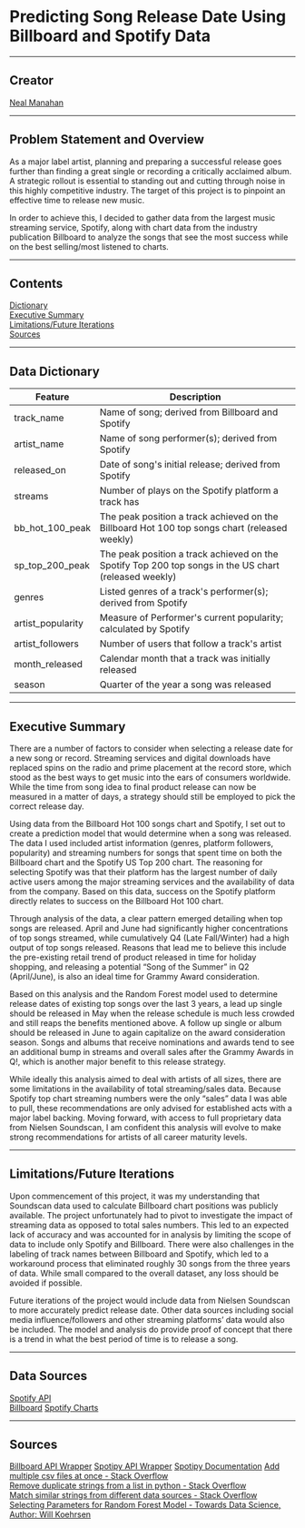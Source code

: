 # Predicting Song Release Date Using Billboard and Spotify Data

---

## Creator
 
[Neal Manahan](https://www.linkedin.com/in/neal-manahan/)  

---

## Problem Statement and Overview

As a major label artist, planning and preparing a successful release goes further than finding a great single or recording a critically acclaimed album. A strategic rollout is essential to standing out and cutting through noise in this highly competitive industry. The target of this project is to pinpoint an effective time to release new music.

In order to achieve this, I decided to gather data from the largest music streaming service, Spotify, along with chart data from the industry publication Billboard to analyze the songs that see the most success while on the best selling/most listened to charts.


---

## Contents
[Dictionary](#dictionary)  
[Executive Summary](#executive-summary)  
[Limitations/Future Iterations](#known-issues)    
[Sources](#sources)

---

<a id='data-dictionary'></a>

## Data Dictionary

<p align="left"> 
    
|Feature|Description|
|---|---|
|track_name|Name of song; derived from Billboard and Spotify|
|artist_name|Name of song performer(s); derived from Spotify|
|released_on|Date of song's initial release; derived from Spotify|
|streams|Number of plays on the Spotify platform a track has|
|bb_hot_100_peak|The peak position a track achieved on the Billboard Hot 100 top songs chart (released weekly)|
|sp_top_200_peak|The peak position a track achieved on the Spotify Top 200 top songs in the US chart (released weekly)|
|genres|Listed genres of a track's performer(s); derived from Spotify|
|artist_popularity|Measure of Performer's current popularity; calculated by Spotify|
|artist_followers|Number of users that follow a track's artist|
|month_released|Calendar month that a track was initially released|
|season|Quarter of the year a song was released|

</p>

---

<a id='executive-summary'></a>

## Executive Summary

There are a number of factors to consider when selecting a release date for a new song or record. Streaming services and digital downloads have replaced spins on the radio and prime placement at the record store, which stood as the best ways to get music into the ears of consumers worldwide. While the time from song idea to final product release can now be measured in a matter of days, a strategy should still be employed to pick the correct release day.

Using data from the Billboard Hot 100 songs chart and Spotify, I set out to create a prediction model that would determine when a song was released. The data I used included artist information (genres, platform followers, popularity) and streaming numbers for songs that spent time on both the Billboard chart and the Spotify US Top 200 chart. The reasoning for selecting Spotify was that their platform has the largest number of daily active users among the major streaming services and the availability of data from the company. Based on this data, success on the Spotify platform directly relates to success on the Billboard Hot 100 chart.

Through analysis of the data, a clear pattern emerged detailing when top songs are released. April and June had significantly higher concentrations of top songs streamed, while cumulatively Q4 (Late Fall/Winter) had a high output of top songs released. Reasons that lead me to believe this include the pre-existing retail trend of product released in time for holiday shopping, and releasing a potential “Song of the Summer” in Q2 (April/June), is also an ideal time for Grammy Award consideration.

Based on this analysis and the Random Forest model used to determine release dates of existing top songs over the last 3 years, a lead up single should be released in May when the release schedule is much less crowded and still reaps the benefits mentioned above. A follow up single or album should be released in June to again capitalize on the award consideration season. Songs and albums that receive nominations and awards tend to see an additional bump in streams and overall sales after the Grammy Awards in Q!, which is another major benefit to this release strategy.

While ideally this analysis aimed to deal with artists of all sizes, there are some limitations in the availability of total streaming/sales data. Because Spotify top chart streaming numbers were the only “sales” data I was able to pull, these recommendations are only advised for established acts with a major label backing. Moving forward, with access to full proprietary data from Nielsen Soundscan, I am confident this analysis will evolve to make strong recommendations for artists of all career maturity levels.

---

<a id='known-issues'></a>

## Limitations/Future Iterations

Upon commencement of this project, it was my understanding that Soundscan data used to calculate Billboard chart positions was publicly available. The project unfortunately had to pivot to investigate the impact of streaming data as opposed to total sales numbers. This led to an expected lack of accuracy and was accounted for in analysis by limiting the scope of data to include only Spotify and Billboard. There were also challenges in the labeling of track names between Billboard and Spotify, which led to a workaround process that eliminated roughly 30 songs from the three years of data. While small compared to the overall dataset, any loss should be avoided if possible. 

Future iterations of the project would include data from Nielsen Soundscan to more accurately predict release date. Other data sources including social media influence/followers and other streaming platforms’ data would also be included. The model and analysis do provide proof of concept that there is a trend in what the best period of time is to release a song.

---

<a id='data-sources'></a>

## Data Sources

 [Spotify API](https://developer.spotify.com/dashboard/login)  
 [Billboard](https://www.billboard.com/charts/hot-100)
 [Spotify Charts](https://spotifycharts.com/regional/us/weekly/latest)

---
## Sources

 [Billboard API Wrapper](https://github.com/guoguo12/billboard-charts)
 [Spotipy API Wrapper](https://github.com/plamere/spotipy)
 [Spotipy Documentation](https://spotipy.readthedocs.io/en/latest/)
 [Add multiple csv files at once - Stack Overflow](https://stackoverflow.com/questions/20906474/import-multiple-csv-files-into-pandas-and-concatenate-into-one-dataframe) <br>
 [Remove duplicate strings from a list in python - Stack Overflow](https://stackoverflow.com/questions/8200342/removing-duplicate-strings-from-a-list-in-python) <br>
 [Match similar strings from different data sources - Stack Overflow](https://stackoverflow.com/questions/3437059/does-python-have-a-string-contains-substring-method?rq=1) <br>
[Selecting Parameters for Random Forest Model - Towards Data Science, Author: Will Koehrsen](https://towardsdatascience.com/hyperparameter-tuning-the-random-forest-in-python-using-scikit-learn-28d2aa77dd74)


